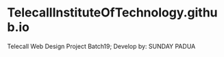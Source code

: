 # TelecallInstituteOfTechnology.github.io
Telecall Web Design Project Batch19; Develop by: SUNDAY PADUA
